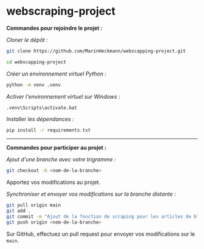 # webscraping-project

**Commandes pour rejoindre le projet :**

*Cloner le dépôt :*
```bash
git clone https://github.com/MarinHeckmann/webscapping-project.git

cd webscapping-project
```

*Créer un environnement virtuel Python :*
```bash
python -m venv .venv
```

*Activer l'environnement virtuel sur Windows :*
```bash
.venv\Scripts\activate.bat
```

*Installer les dépendances :*
```bash
pip install -r requirements.txt
```

---

**Commandes pour participer au projet :**

*Ajout d'une branche avec votre trigramme :*
```bash
git checkout -b <nom-de-la-branche>
```

Apportez vos modifications au projet.

*Synchroniser et envoyer vos modifications sur la branche distante :*
```bash
git pull origin main
git add .
git commit -m "Ajout de la fonction de scraping pour les articles de blog"
git push origin <nom-de-la-branche>
```

Sur GitHub, effectuez un pull request pour envoyer vos modifications sur le `main`.
